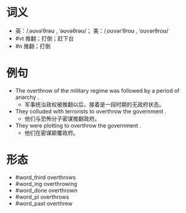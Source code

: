 # 词义
- 英：/ˌəʊvəˈθrəʊ , ˈəʊvəθrəʊ/； 美：/ˌoʊvərˈθroʊ , ˈoʊvərθroʊ/
- #vt 推翻；打倒；赶下台
- #n 推翻；打倒
# 例句
- The overthrow of the military regime was followed by a period of anarchy .
	- 军事统治政权被推翻以后，接着是一段时期的无政府状态。
- They colluded with terrorists to overthrow the government .
	- 他们与恐怖分子密谋推翻政府。
- They were plotting to overthrow the government .
	- 他们在密谋颠覆政府。
# 形态
- #word_third overthrows
- #word_ing overthrowing
- #word_done overthrown
- #word_pl overthrows
- #word_past overthrew
